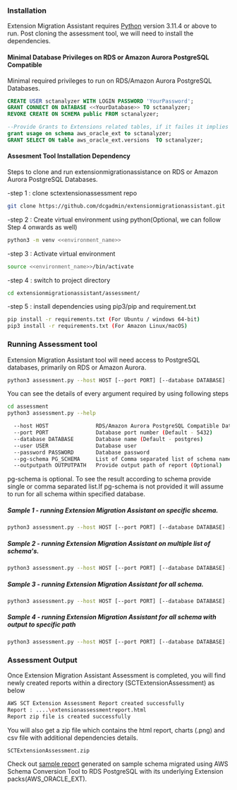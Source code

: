 

### Installation

Extension Migration Assistant  requires [Python](https://www.python.org/ftp/python/3.11.4/python-3.11.4-embed-amd64.zip) version 3.11.4 or above to run.
Post cloning the assessment tool, we will need to install the dependencies.

#### Minimal Database Privileges on RDS or Amazon Aurora PostgreSQL Compatible

Minimal required privileges to run on RDS/Amazon Aurora PostgreSQL Databases.
```sql
CREATE USER sctanalyzer WITH LOGIN PASSWORD 'YourPassword';
GRANT CONNECT ON DATABASE <<YourDatabase>> TO sctanalyzer;
REVOKE CREATE ON SCHEMA public FROM sctanalyzer;

--Provide Grants to Extensions related tables, if it failes it implies no dependency with AWS SCT Extensions
grant usage on schema aws_oracle_ext to sctanalyzer;
GRANT SELECT ON table aws_oracle_ext.versions  TO sctanalyzer;
```

####  Assesment Tool Installation Dependency

Steps to clone and run extensionmigrationassistance on RDS or Amazon Aurora PostgreSQL Databases.

-step 1 : clone sctextensionassessment repo 
```sh
git clone https://github.com/dcgadmin/extensionmigrationassistant.git
```
-step 2 : Create virtual environment using python(Optional, we can follow Step 4 onwards as well)
```sh
python3 -m venv <<environment_name>>
```
-step 3 : Activate virtual environment
```sh
source <<environment_name>>/bin/activate
```
-step 4 : switch to project directory
```sh
cd extensionmigrationassistant/assessment/
```
-step 5 : install dependencies using pip3/pip and requirement.txt

```sh
pip install -r requirements.txt (For Ubuntu / windows 64-bit)
pip3 install -r requirements.txt (For Amazon Linux/macOS)
```

### Running Assessment tool

Extension Migration Assistant tool will need access to PostgreSQL databases, primarily on RDS or Amazon Aurora.

```sh
python3 assessment.py --host HOST [--port PORT] [--database DATABASE] --user USER --password PASSWORD [--pg-schema PG_SCHEMA] [--outputpath OUTPUTPATH]
```
You can see the details of every argument required by using following steps

```sh
cd assessment
python3 assessment.py --help

  --host HOST               RDS/Amazon Aurora PostgreSQL Compatible Database endpoint
  --port PORT               Database port number (Default - 5432)
  --database DATABASE       Database name (Default - postgres)
  --user USER               Database user
  --password PASSWORD       Database password
  --pg-schema PG_SCHEMA     List of Comma separated list of schema name(Optional)
  --outputpath OUTPUTPATH   Provide output path of report (Optional)
```

pg-schema is optional. To see the result according to schema provide single or comma separated list.If pg-schema is not provided it will assume to run for all schema within specified database.

##### Sample 1 - running Extension Migration Assistant on specific shcema.
```sh
python3 assessment.py --host HOST [--port PORT] [--database DATABASE] --user USER --password PASSWORD --pg-schema PG_SCHEMA1
```

##### Sample 2 - running Extension Migration Assistant on multiple list of schema's.
```sh
python3 assessment.py --host HOST [--port PORT] [--database DATABASE] --user USER --password PASSWORD --pg-schema PG_SCHEMA1,PG_SCHEMA2
```

##### Sample 3 - running Extension Migration Assistant for all schema.
```sh
python3 assessment.py --host HOST [--port PORT] [--database DATABASE] --user USER --password PASSWORD
```

##### Sample 4 - running Extension Migration Assistant for all schema with output to specific path
```sh
python3 assessment.py --host HOST [--port PORT] [--database DATABASE] --user USER --password PASSWORD --outputpath <<OUTPUT_PATH>>
```

### Assessment Output

Once Extension Migration Assistant Assessment is completed, you will find newly created reports within a directory (SCTExtensionAssessment) as below
```sh
AWS SCT Extension Assessment Report created successfully
Report : ....\extensionassessmentreport.html
Report zip file is created successfully
```
You will also get a zip file which contains the html report, charts (.png) and csv file with additional dependencies details.
```sh
SCTExtensionAssessment.zip
```


Check out [sample report](https://drive.google.com/file/d/1b3kvWF0jE6zo3S0WAfZ7_MxdUVghNjCr/view?usp=sharing) generated on sample schema migrated using AWS Schema Conversion Tool to RDS PostgreSQL with its underlying Extension packs(AWS_ORACLE_EXT).
